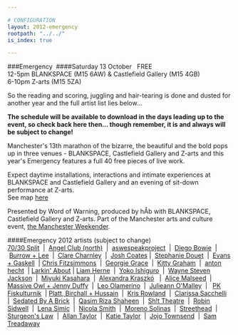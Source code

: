 ```yaml
---

# CONFIGURATION
layout: 2012-emergency
rootpath: "../../"
is_index: true

---
```


###Emergency 
####Saturday 13 October   FREE      
12-5pm   BLANKSPACE (M15 6AW) & Castlefield Gallery (M15 4GB)      
6-10pm   Z-arts (M15 5ZA)      

So the reading and scoring, juggling and hair-tearing is done and dusted for another year and the full artist list lies below...    

**The schedule will be available to download in the days leading up to the event, so check back here then... though remember, it is and always will be subject to change!**    

Manchester's 13th marathon of the bizarre, the beautiful and the bold pops up in three venues - BLANKSPACE, Castlefield Gallery and Z-arts and this year's Emergency features a full 40 free pieces of live work.    

Expect daytime installations, interactions and intimate experiences at BLANKSPACE and Castlefield Gallery and an evening of sit-down performance at Z-arts.    
See map [here](https://maps.google.co.uk/maps/ms?msid=207310072245535503927.0004c60b67be9371f1dec&msa=0)     

Presented by Word of Warning, produced by hÅb with BLANKSPACE, Castlefield Gallery and Z-arts. Part of the Manchester arts and culture event, [the Manchester Weekender](http://www.creativetourist.com/weekender-2/the-manchester-weekender-2012).      

####Emergency 2012 artists (subject to change)    
[70/30 Split](http://www.wordofwarning.org/current/2012-emergency/Zarts/index.html)  |  [Angel Club (north)](http://www.wordofwarning.org/current/2012-emergency/Zarts/index.html)  |  [aswespeakproject](http://www.wordofwarning.org/current/2012-emergency/BLANKSPACEupstairs/index.html)  |  [Diego Bowie](http://www.wordofwarning.org/current/2012-emergency/Zarts/index.html)  |  [Burrow + Lee](http://www.wordofwarning.org/current/2012-emergency/BLANKSPACEupstairs/index.html)  |  [Clare Charnley](http://www.wordofwarning.org/current/2012-emergency/BLANKSPACEdownstairs/index.html)  |  [Josh Coates](http://www.wordofwarning.org/current/2012-emergency/Zarts/index.html) |  [Stephanie Douet](http://www.wordofwarning.org/current/2012-emergency/CastlefieldGallery/index.html)  |  [Evans + Gaskell](http://www.wordofwarning.org/current/2012-emergency/BLANKSPACEdownstairs/index.html)  | [Chris Fitzsimmons](http://www.wordofwarning.org/current/2012-emergency/Zarts/index.html)  |  [Georgie Grace](http://www.wordofwarning.org/current/2012-emergency/BLANKSPACEupstairs/index.html)  |  [Kitty Graham](http://www.wordofwarning.org/current/2012-emergency/BLANKSPACEdownstairs/index.html)  |  [anton hecht](http://www.wordofwarning.org/current/2012-emergency/Outside/index.html)  | [Larkin' About](http://www.wordofwarning.org/current/2012-emergency/Outside/index.html) | [Liam Herne](http://www.wordofwarning.org/current/2012-emergency/CastlefieldGallery/index.html)  |  [Yoko Ishiguro](http://www.wordofwarning.org/current/2012-emergency/BLANKSPACEupstairs/index.html)  |  [Wayne Steven Jackson](http://www.wordofwarning.org/current/2012-emergency/Zarts/index.html)  |  [Miyuki Kasahara](http://www.wordofwarning.org/current/2012-emergency/BLANKSPACEupstairs/index.html)  |  [Alexandra Kraszkó](http://www.wordofwarning.org/current/2012-emergency/BLANKSPACEdownstairs/index.html)   |  [Alice Malseed](http://www.wordofwarning.org/current/2012-emergency/BLANKSPACEupstairs/index.html)  |  [Massive Owl + Jenny Duffy](http://www.wordofwarning.org/current/2012-emergency/Zarts/index.html)  |  [Leo Olamerino](http://www.wordofwarning.org/current/2012-emergency/BLANKSPACEdownstairs/index.html)  |  [Julieann O'Malley](http://www.wordofwarning.org/current/2012-emergency/BLANKSPACEdownstairs/index.html)  |    [PK Fiskulturnik](http://www.wordofwarning.org/current/2012-emergency/CastlefieldGallery/index.html)  |  [Platt, Birchall + Hussain](http://www.wordofwarning.org/current/2012-emergency/CastlefieldGallery/index.html)  |  [Kris Rowland](http://www.wordofwarning.org/current/2012-emergency/BLANKSPACEupstairs/index.html)  |  [Clarissa Sacchelli](http://www.wordofwarning.org/current/2012-emergency/Outside/index.html)  |  [Sedated By A Brick](http://www.wordofwarning.org/current/2012-emergency/Zarts/index.html)  |  [Qasim Riza Shaheen](http://www.wordofwarning.org/current/2012-emergency/CastlefieldGallery/index.html)  |  [Sh!t Theatre](http://www.wordofwarning.org/current/2012-emergency/Zarts/index.html)  |  [Robin Sidwell](http://www.wordofwarning.org/current/2012-emergency/Zarts/index.html)  |  [Lena Simic](http://www.wordofwarning.org/current/2012-emergency/Zarts/index.html)  |  [Nicola Smith](http://www.wordofwarning.org/current/2012-emergency/BLANKSPACEdownstairs/index.html)  |  [Moreno Solinas](http://www.wordofwarning.org/current/2012-emergency/BLANKSPACEdownstairs/index.html)  |  [Streethead](http://www.wordofwarning.org/current/2012-emergency/Outside/index.html)  |  [Sturgeon's Law](http://www.wordofwarning.org/current/2012-emergency/BLANKSPACEdownstairs/index.html)  |  [Allan Taylor](http://www.wordofwarning.org/current/2012-emergency/Zarts/index.html)  |  [Katie Taylor](http://www.wordofwarning.org/current/2012-emergency/BLANKSPACEupstairs/index.html)  |  [Jojo Townsend](http://www.wordofwarning.org/current/2012-emergency/BLANKSPACEupstairs/index.html)  |  [Sam Treadaway](http://www.wordofwarning.org/current/2012-emergency/Outside/index.html)
